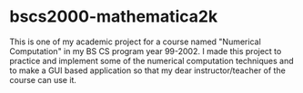# bscs2000-mathematica2k
This is one of my academic project for a course named "Numerical Computation" in my BS CS program year 99-2002. I made this project to practice and implement some of the numerical computation techniques and to make a GUI based application so that my dear instructor/teacher of the course can use it.
